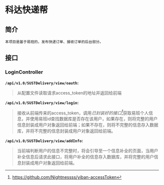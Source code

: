 # 科达快递帮

## 简介

    本项目是基于易班的，发布快递订单、接收订单的后台部分。

## 接口

### LoginController

<b>`/api/v1.0/SUSTDelivery/view/oauth`: </b>
> 从配置文件读取请求access_token的地址并返回给前端

<b>`/api/v1.0/SUSTDelivery/view/login`: </b>
> 接收从前端传来的access_token，调用<i>已封装好的接口[^1]</i>获取易班个人信息，并使用易班id查找数据库是否存在该用户，如果存在，则将完整的用户信息封装成用户对象返回给前端；如果不存在，则将不完整的信息存入数据库，并将不完整的信息封装成用户对象返回给前端。

<b>`/api/v1.0/SUSTDelivery/view/addInfo`: </b>
> 当前端判断用户的信息不完整时，将会引导至一个信息补全的页面，当用户补全信息后请求此接口，将用户补全的信息存入数据库，并将完整的用户信息封装成用户对象返回给前端。


[^1]: https://github.com/Nightnessss/yiban-accessToken